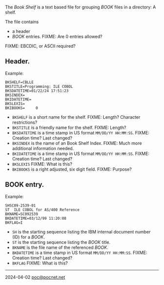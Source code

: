 The *Book Shelf* is a text based file for grouping *BOOK* files in a directory: A shelf.

The file contains
- a header
- *BOOK* entries. FIXME: Are 0 entries allowed?

FIXME: EBCDIC, or ASCII required?

## Header.
Example:
```
BKSHELF=CBLLE
BKSTITLE=Programming: ILE COBOL
BKSDATETIME=01/22/24 17:51:23
BKSINDEX=
BKIDATETIME=
BKSLEXIS=
BKIBOOKS=     0
```
- `BKSHELF` is a short name for the shelf. FIXME: Length? Character restrictions?
- `BKSTITLE` is a friendly name for the shelf. FIXME: Length?
- `BKSDATETIME` is a time stamp in US format `MM/DD/YY HH:MM:SS`. FIXME: Creation time? Last changed?
- `BKSINDEX` is the name of an Book Shelf Index. FIXME: Much more additional information needed.
- `BKIDATETIME` is a time stamp in US format `MM/DD/YY HH:MM:SS`. FIXME: Creation time? Last changed?
- `BKSLEXIS` FIXME: What is this?
- `BKIBOOKS` is a right adjusted, six digit field. FIXME: Purpose?

## BOOK entry.
Example:
```
SHSC09-2539-01
ST  ILE COBOL for AS/400 Reference
BKNAME=SC092539
BKDATETIME=03/12/99 11:20:08
BKFLAG=I
```
- `SH` is the starting sequence listing the IBM internal document number (ID) for a *BOOK*.
- `ST` is the starting sequence listing the *BOOK* title.
- `BKNAME` is the file name of the referenced *BOOK*.
- `BKDATETIME` is a time stamp in US format `MM/DD/YY HH:MM:SS`. FIXME: Creation time? Last changed?
- `BKFLAG` FIXME: What is this?

----
2024-04-02 poc@pocnet.net
